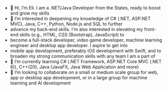 - 👋 Hi, I’m Eli. I am a .NET/Java Developer from the States, ready to boost and grow my skills
- 👀 I’m interested in deepening my knowledge of C# (.NET, ASP.NET MVC), Java, C++, Python, Node.js and SQL to further
- advance my back-end skills. I'm also interested in elevating my front-end skills (e.g., HTML, CSS (Bootstrap), JavaScript) to
- become a full-stack developer, video game developer, machine learning engineer and desktop app developer. I aspire to get into
- mobile app development, preferably iOS development with Swift, and to broaden my strong communication skills with any team I am a part of
- 🌱 I’m currently learning C# (.NET Framework, ASP.NET Core MVC (.NET 6)), C++(20), Java (JavaFX, Java Web Application and more)
- 💞️ I’m looking to collaborate on a small or medium scale group for web, app or desktop app development, or in a large group for machine learning and AI development
